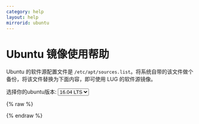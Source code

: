 ```yaml
---
category: help
layout: help
mirrorid: ubuntu
---
```


Ubuntu 镜像使用帮助
===================

Ubuntu 的软件源配置文件是
`/etc/apt/sources.list`。将系统自带的该文件做个备份，将该文件替换为下面内容，即可使用
LUG 的软件源镜像。


<form class="form-inline">
<div class="form-group">
	<label>选择你的ubuntu版本: </label>
	<select class="form-control release-select" data-template="#apt-template" data-target="#apt-content">
	  <option data-release="precise">12.04 LTS</option>
	  <option data-release="trusty">14.04 LTS</option>
	  <option data-release="xenial" selected>16.04 LTS</option>
	  <option data-release="vivid">15.04</option>
	  <option data-release="wily">15.10</option>
	  <option data-release="yakkety">16.10</option>
	  <option data-release="zesty">17.04</option>
	  <option data-release="artful">17.10</option>
	</select>
</div>
</form>

{% raw %}
<script id="apt-template" type="x-tmpl-markup">
# 默认注释了源码镜像以提高 apt update 速度，如有需要可自行取消注释
deb http://mirrors.sustc.us/ubuntu/ {{release_name}} main restricted universe multiverse
# deb-src http://mirrors.sustc.us/ubuntu/ {{release_name}} main restricted universe multiverse
deb http://mirrors.sustc.us/ubuntu/ {{release_name}}-updates main restricted universe multiverse
# deb-src http://mirrors.sustc.us/ubuntu/ {{release_name}}-updates main restricted universe multiverse
deb http://mirrors.sustc.us/ubuntu/ {{release_name}}-backports main restricted universe multiverse
# deb-src http://mirrors.sustc.us/ubuntu/ {{release_name}}-backports main restricted universe multiverse
deb http://mirrors.sustc.us/ubuntu/ {{release_name}}-security main restricted universe multiverse
# deb-src http://mirrors.sustc.us/ubuntu/ {{release_name}}-security main restricted universe multiverse

# 预发布软件源，不建议启用
# deb http://mirrors.sustc.us/ubuntu/ {{release_name}}-proposed main restricted universe multiverse
# deb-src http://mirrors.sustc.us/ubuntu/ {{release_name}}-proposed main restricted universe multiverse
</script>
{% endraw %}

<p></p>

<pre>
<code id="apt-content">
</code>
</pre>
